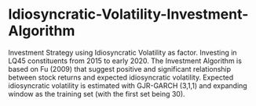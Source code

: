 # Idiosyncratic-Volatility-Investment-Algorithm
Investment Strategy using Idiosyncratic Volatility as factor. Investing in LQ45 constituents from 2015 to early 2020.
The Investment Algorithm is based on Fu (2009) that suggest positive and significant relationship between stock returns and expected idiosyncratic volatility. Expected idiosyncratic volatility is estimated with GJR-GARCH (3,1,1) and expanding window as the training set (with the first set being 30). 
